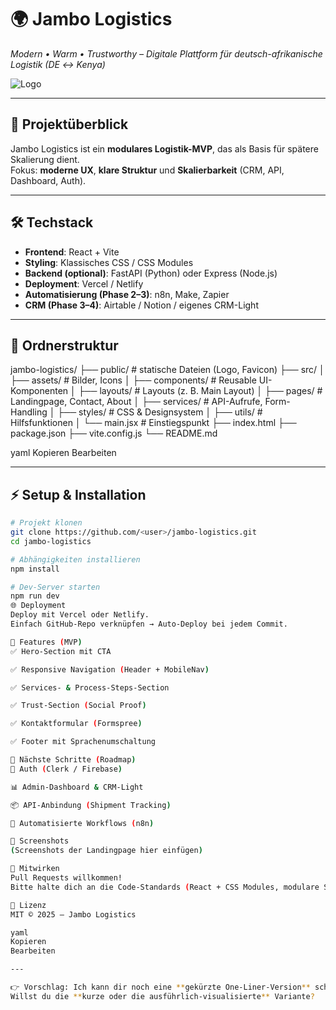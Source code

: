 # 🌍 Jambo Logistics

_Modern • Warm • Trustworthy – Digitale Plattform für deutsch-afrikanische Logistik (DE ↔️ Kenya)_

![Logo](public/logo.png)

---

## 🚀 Projektüberblick
Jambo Logistics ist ein **modulares Logistik-MVP**, das als Basis für spätere Skalierung dient.  
Fokus: **moderne UX**, **klare Struktur** und **Skalierbarkeit** (CRM, API, Dashboard, Auth).

---

## 🛠️ Techstack
- **Frontend**: React + Vite
- **Styling**: Klassisches CSS / CSS Modules
- **Backend (optional)**: FastAPI (Python) oder Express (Node.js)
- **Deployment**: Vercel / Netlify
- **Automatisierung (Phase 2–3)**: n8n, Make, Zapier
- **CRM (Phase 3–4)**: Airtable / Notion / eigenes CRM-Light

---

## 📂 Ordnerstruktur
jambo-logistics/
├── public/ # statische Dateien (Logo, Favicon)
├── src/
│ ├── assets/ # Bilder, Icons
│ ├── components/ # Reusable UI-Komponenten
│ ├── layouts/ # Layouts (z. B. Main Layout)
│ ├── pages/ # Landingpage, Contact, About
│ ├── services/ # API-Aufrufe, Form-Handling
│ ├── styles/ # CSS & Designsystem
│ ├── utils/ # Hilfsfunktionen
│ └── main.jsx # Einstiegspunkt
├── index.html
├── package.json
├── vite.config.js
└── README.md

yaml
Kopieren
Bearbeiten

---

## ⚡ Setup & Installation
```bash
# Projekt klonen
git clone https://github.com/<user>/jambo-logistics.git
cd jambo-logistics

# Abhängigkeiten installieren
npm install

# Dev-Server starten
npm run dev
🌐 Deployment
Deploy mit Vercel oder Netlify.
Einfach GitHub-Repo verknüpfen → Auto-Deploy bei jedem Commit.

📌 Features (MVP)
✅ Hero-Section mit CTA

✅ Responsive Navigation (Header + MobileNav)

✅ Services- & Process-Steps-Section

✅ Trust-Section (Social Proof)

✅ Kontaktformular (Formspree)

✅ Footer mit Sprachenumschaltung

🎯 Nächste Schritte (Roadmap)
🔑 Auth (Clerk / Firebase)

📊 Admin-Dashboard & CRM-Light

📦 API-Anbindung (Shipment Tracking)

🤝 Automatisierte Workflows (n8n)

📸 Screenshots
(Screenshots der Landingpage hier einfügen)

🤝 Mitwirken
Pull Requests willkommen!
Bitte halte dich an die Code-Standards (React + CSS Modules, modulare Struktur).

📄 Lizenz
MIT © 2025 – Jambo Logistics

yaml
Kopieren
Bearbeiten

---

👉 Vorschlag: Ich kann dir noch eine **gekürzte One-Liner-Version** schreiben (für LinkedIn/Repo-Startseite) oder eine **Marketing-orientierte** Variante mit Screenshots & Badges.  
Willst du die **kurze oder die ausführlich-visualisierte** Variante?






